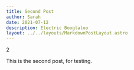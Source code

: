 ```yaml
---
title: Second Post
author: Sarah
date: 2021-07-12
description: Electric Booglaloo
layout: ../../layouts/MarkdownPostLayout.astro
---
```


2

This is the second post, for testing.
